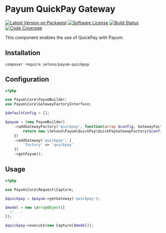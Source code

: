 # Payum QuickPay Gateway

[![Latest Version on Packagist][ico-version]][link-packagist]
[![Software License][ico-license]](LICENSE)
[![Build Status][ico-github-actions]][link-github-actions]
[![Code Coverage][ico-code-coverage]][link-code-coverage]

This component enables the use of QuickPay with Payum.

## Installation

``composer require setono/payum-quickpay``

## Configuration

```php
<?php

use Payum\Core\PayumBuilder;
use Payum\Core\GatewayFactoryInterface;

$defaultConfig = [];

$payum = (new PayumBuilder)
    ->addGatewayFactory('quickpay', function(array $config, GatewayFactoryInterface $coreGatewayFactory) {
        return new \Setono\Payum\QuickPay\QuickPayGatewayFactory($config, $coreGatewayFactory);
    })
    ->addGateway('quickpay', [
        'factory' => 'quickpay'
    ])
    ->getPayum();
```

## Usage

```php
<?php

use Payum\Core\Request\Capture;

$quickpay = $payum->getGateway('quickpay');

$model = new \ArrayObject([
  // ...
]);

$quickpay->execute(new Capture($model));
```

[ico-version]: https://img.shields.io/packagist/v/setono/payum-quickpay.svg?style=flat-square
[ico-license]: https://img.shields.io/badge/license-MIT-brightgreen.svg?style=flat-square
[ico-github-actions]: https://github.com/Setono/payum-quickpay/workflows/build/badge.svg
[ico-code-coverage]: https://codecov.io/gh/Setono/payum-quickpay/branch/1.x/graph/badge.svg

[link-packagist]: https://packagist.org/packages/setono/payum-quickpay
[link-github-actions]: https://github.com/Setono/payum-quickpay/actions
[link-code-coverage]: https://codecov.io/gh/Setono/payum-quickpay
